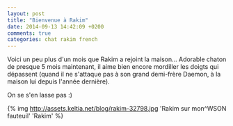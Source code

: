 ```yaml
---
layout: post
title: "Bienvenue à Rakim"
date: 2014-09-13 14:42:09 +0200
comments: true
categories: chat rakim french
---
```


Voici un peu plus d'un mois que Rakim a rejoint la maison… Adorable chaton de presque 5 mois maintenant, il aime bien encore mordiller les doigts qui dépassent (quand il ne s'attaque pas à son grand demi-frère Daemon, à la maison lui depuis l'année dernière).

On se s'en lasse pas :)

{% img http://assets.keltia.net/blog/rakim-32798.jpg 'Rakim sur mon\^WSON fauteuil' 'Rakim' %}
